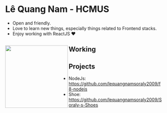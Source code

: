 

# Lê Quang Nam - HCMUS

- Open and friendly.
- Love to learn new things, especially things related to Frontend stacks.
- Enjoy working with ReactJS ❤

## Working <a href="https://github.com/lequangnamsoraly2009"><img align="left" width="auto" height="200" src="https://res.cloudinary.com/kimwy/image/upload/v1598840300/easyfrontend/programming_hgngx9.png"></a>

## Projects

- NodeJs: https://github.com/lequangnamsoraly2009/f8-nodejs
- Shoe: https://github.com/lequangnamsoraly2009/Soraly-s-Shoes
